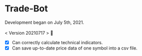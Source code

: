 # Trade-Bot

Development began on July 5th, 2021. <br />
<br />
< Version 20210717 > :tada: <br />
- [x] Can correctly calculate technical indicators. <br />
- [x] Can save up-to-date price data of one symbol into a csv file. <br />
